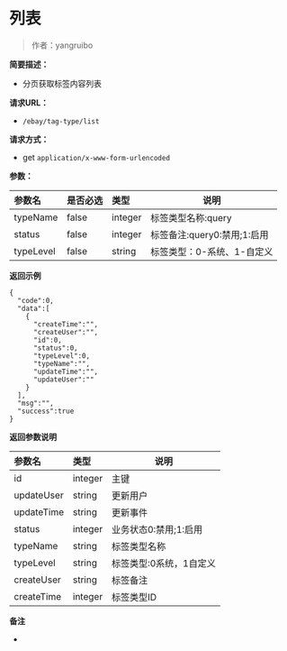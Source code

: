# 列表

> 作者：yangruibo

**简要描述：** 

- 分页获取标签内容列表

**请求URL：** 
- ` /ebay/tag-type/list `
  
**请求方式：**
- get `application/x-www-form-urlencoded` 

**参数：** 

|参数名|是否必选|类型|说明|
|:----    |:---|:----- |-----   |
|typeName |false  |integer |标签类型名称:query |
|status |false  |integer |标签备注:query0:禁用;1:启用 |
|typeLevel |false  |string |标签类型：0-系统、1-自定义 |

 **返回示例**

``` 
{
  "code":0,
  "data":[
    {
      "createTime":"",
      "createUser":"",
      "id":0,
      "status":0,
      "typeLevel":0,
      "typeName":"",
      "updateTime":"",
      "updateUser":""
    }
  ],
  "msg":"",
  "success":true
}
```

 **返回参数说明** 

|参数名|类型|说明|
|:-----  |:-----|----- |
|id |integer  |主键
|updateUser |string  |更新用户
|updateTime |string  |更新事件
|status |integer  |业务状态0:禁用;1:启用
|typeName |string  |标签类型名称
|typeLevel |string  |标签类型:0系统，1自定义
|createUser |string  |标签备注
|createTime |integer  |标签类型ID

 **备注** 

-